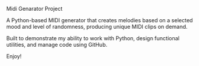 Midi Genarator Project

A Python-based MIDI generator that creates melodies based on a selected mood and level of randomness, 
producing unique MIDI clips on demand.

Built to demonstrate my ability to work with Python, design functional utilities, 
and manage code using GitHub.

Enjoy!
